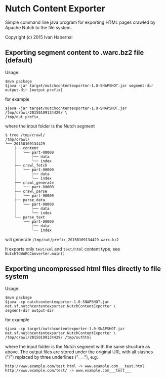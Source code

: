 # Nutch Content Exporter

Simple command line java program for exporting HTML pages crawled by Apache Nutch to the file system.

Copyright (c) 2015 Ivan Habernal

## Exporting segment content to .warc.bz2 file (default)

Usage:

    $mvn package
    $java -jar target/nutchcontentexporter-1.0-SNAPSHOT.jar segment-dir output-dir [output-prefix]

for example

    $java -jar target/nutchcontentexporter-1.0-SNAPSHOT.jar /tmp/crawl/20150109134429/ \
    /tmp/out prefix_

where the input folder is the Nutch segment

    $ tree /tmp/crawl/
    /tmp/crawl/
    └── 20150109134429
        ├── content
        │   └── part-00000
        │       ├── data
        │       └── index
        ├── crawl_fetch
        │   └── part-00000
        │       ├── data
        │       └── index
        ├── crawl_generate
        │   └── part-00000
        ├── crawl_parse
        │   └── part-00000
        ├── parse_data
        │   └── part-00000
        │       ├── data
        │       └── index
        └── parse_text
            └── part-00000
                ├── data
                └── index

will generate `/tmp/out/prefix_20150109134429.warc.bz2`

It exports only `text/xml` and `text/html` content type; see `NutchToWARCConverter.main()`

## Exporting uncompressed html files directly to file system

Usage:

    $mvn package
    $java -cp nutchcontentexporter-1.0-SNAPSHOT.jar net.sf.nutchcontentexporter.NutchContentExporter \
    segment-dir output-dir

for example

    $java -cp target/nutchcontentexporter-1.0-SNAPSHOT.jar net.sf.nutchcontentexporter.NutchContentExporter \
    /tmp/crawl/20150109134429/ /tmp/outhtml

where the input folder is the Nutch segment with the same structure as above. The output files are stored under the original URL with all slashes ("/") replaced by three
underlines ("___"), e.g.

    http://www.example.com/test.html -> www.example.com___test.html
    http://www.example.com/test/ -> www.example.com___test___
